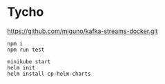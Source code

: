# Tycho

https://github.com/miguno/kafka-streams-docker.git

```
npm i
npm run test
```

```
minikube start
helm init
helm install cp-helm-charts
```